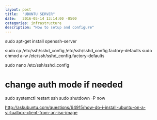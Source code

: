 ```yaml
---
layout: post
title:  "UBUNTU SERVER"
date:   2016-05-14 13:14:00 -0500
categories: infrastructure
description: "How to setup and configure"
---
```


sudo apt-get install openssh-server 

sudo cp /etc/ssh/sshd_config /etc/ssh/sshd_config.factory-defaults
sudo chmod a-w /etc/ssh/sshd_config.factory-defaults

sudo nano /etc/ssh/sshd_config
# change auth mode if needed

sudo systemctl restart ssh
sudo shutdown -P now

http://askubuntu.com/questions/64915/how-do-i-install-ubuntu-on-a-virtualbox-client-from-an-iso-image